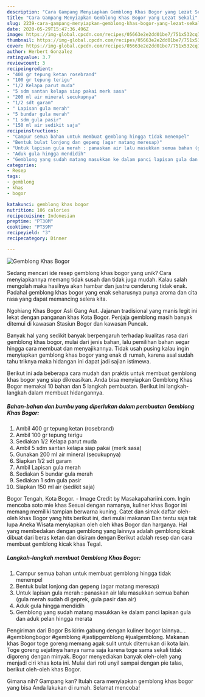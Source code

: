 ```yaml
---
description: "Cara Gampang Menyiapkan Gemblong Khas Bogor yang Lezat Sekali"
title: "Cara Gampang Menyiapkan Gemblong Khas Bogor yang Lezat Sekali"
slug: 2239-cara-gampang-menyiapkan-gemblong-khas-bogor-yang-lezat-sekali
date: 2020-05-29T15:47:36.496Z
image: https://img-global.cpcdn.com/recipes/05663e2e2dd01be7/751x532cq70/gemblong-khas-bogor-foto-resep-utama.jpg
thumbnail: https://img-global.cpcdn.com/recipes/05663e2e2dd01be7/751x532cq70/gemblong-khas-bogor-foto-resep-utama.jpg
cover: https://img-global.cpcdn.com/recipes/05663e2e2dd01be7/751x532cq70/gemblong-khas-bogor-foto-resep-utama.jpg
author: Herbert Gonzalez
ratingvalue: 3.7
reviewcount: 3
recipeingredient:
- "400 gr tepung ketan rosebrand"
- "100 gr tepung terigu"
- "1/2 Kelapa parut muda"
- "5 sdm santan kelapa siap pakai merk sasa"
- "200 ml air mineral secukupnya"
- "1/2 sdt garam"
- " Lapisan gula merah"
- "5 bundar gula merah"
- "1 sdm gula pasir"
- "150 ml air sedikit saja"
recipeinstructions:
- "Campur semua bahan untuk membuat gemblong hingga tidak menempel"
- "Bentuk bulat lonjong dan gepeng (agar matang meresap)"
- "Untuk lapisan gula merah : panaskan air lalu masukkan semua bahan (gula merah sudah di geprek, gula pasir dan air)"
- "Aduk gula hingga mendidih"
- "Gemblong yang sudah matang masukkan ke dalam panci lapisan gula dan aduk pelan hingga merata"
categories:
- Resep
tags:
- gemblong
- khas
- bogor

katakunci: gemblong khas bogor 
nutrition: 106 calories
recipecuisine: Indonesian
preptime: "PT30M"
cooktime: "PT39M"
recipeyield: "3"
recipecategory: Dinner

---
```



![Gemblong Khas Bogor](https://img-global.cpcdn.com/recipes/05663e2e2dd01be7/751x532cq70/gemblong-khas-bogor-foto-resep-utama.jpg)

Sedang mencari ide resep gemblong khas bogor yang unik? Cara menyiapkannya memang tidak susah dan tidak juga mudah. Kalau salah mengolah maka hasilnya akan hambar dan justru cenderung tidak enak. Padahal gemblong khas bogor yang enak seharusnya punya aroma dan cita rasa yang dapat memancing selera kita.

Ngohiang Khas Bogor Asli Gang Aut. Jajanan tradisional yang manis legit ini lekat dengan panganan khas Kota Bogor. Penjaja gemblong masih banyak ditemui di kawasan Stasiun Bogor dan kawasan Puncak.

Banyak hal yang sedikit banyak berpengaruh terhadap kualitas rasa dari gemblong khas bogor, mulai dari jenis bahan, lalu pemilihan bahan segar hingga cara membuat dan menyajikannya. Tidak usah pusing kalau ingin menyiapkan gemblong khas bogor yang enak di rumah, karena asal sudah tahu triknya maka hidangan ini dapat jadi sajian istimewa.


Berikut ini ada beberapa cara mudah dan praktis untuk membuat gemblong khas bogor yang siap dikreasikan. Anda bisa menyiapkan Gemblong Khas Bogor memakai 10 bahan dan 5 langkah pembuatan. Berikut ini langkah-langkah dalam membuat hidangannya.

<!--inarticleads1-->

##### Bahan-bahan dan bumbu yang diperlukan dalam pembuatan Gemblong Khas Bogor:

1. Ambil 400 gr tepung ketan (rosebrand)
1. Ambil 100 gr tepung terigu
1. Sediakan 1/2 Kelapa parut muda
1. Ambil 5 sdm santan kelapa siap pakai (merk sasa)
1. Gunakan 200 ml air mineral (secukupnya)
1. Siapkan 1/2 sdt garam
1. Ambil  Lapisan gula merah
1. Sediakan 5 bundar gula merah
1. Sediakan 1 sdm gula pasir
1. Siapkan 150 ml air (sedikit saja)


Bogor Tengah, Kota Bogor. - Image Credit by Masakapahariini.com. Ingin mencoba soto mie khas Sesuai dengan namanya, kuliner khas Bogor ini memang memiliki tampian berwarna kuning. Catet dan simak daftar oleh-oleh khas Bogor yang hits berikut ini, dari mulai makanan Dan tentu saja tak lupa Aneka Wisata menyiapkan oleh oleh khas Bogor dan harganya. Hal yang membedakan dengan gemblong yang lainnya adalah gemblong kicak dibuat dari beras ketan dan disiram dengan Berikut adalah resep dan cara membuat gemblong kicak khas Tegal. 

<!--inarticleads2-->

##### Langkah-langkah membuat Gemblong Khas Bogor:

1. Campur semua bahan untuk membuat gemblong hingga tidak menempel
1. Bentuk bulat lonjong dan gepeng (agar matang meresap)
1. Untuk lapisan gula merah : panaskan air lalu masukkan semua bahan (gula merah sudah di geprek, gula pasir dan air)
1. Aduk gula hingga mendidih
1. Gemblong yang sudah matang masukkan ke dalam panci lapisan gula dan aduk pelan hingga merata


Pengiriman dari Bogor Bs kirim gabung dengan kuliner bogor lainnya.. . #gemblongbogor #gemblong #jastipgemblong #jualgemblong. Makanan khas Bogor toge goreng memang agak sulit untuk ditemukan di kota lain. Toge goreng sejatinya hanya nama saja karena toge sama sekali tidak digoreng dengan minyak. Bogor menyediakan banyak oleh-oleh yang menjadi ciri khas kota ini. Mulai dari roti unyil sampai dengan pie talas, berikut oleh-oleh khas Bogor. 

Gimana nih? Gampang kan? Itulah cara menyiapkan gemblong khas bogor yang bisa Anda lakukan di rumah. Selamat mencoba!
